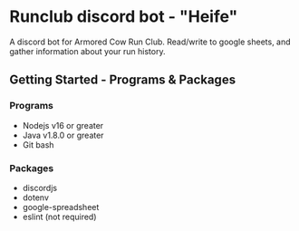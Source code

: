 # Runclub discord bot - "Heife"
A discord bot for Armored Cow Run Club. Read/write to google sheets, and gather information about your run history.

## Getting Started - Programs & Packages
### Programs
- Nodejs v16 or greater
- Java v1.8.0 or greater
- Git bash
### Packages
- discordjs
- dotenv
- google-spreadsheet
- eslint (not required)